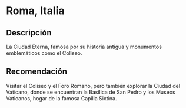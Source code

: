 # Roma, Italia
## Descripción  
La Ciudad Eterna, famosa por su historia antigua y monumentos emblemáticos como el Coliseo.
## Recomendación  
Visitar el Coliseo y el Foro Romano, pero también explorar la Ciudad del Vaticano, donde se encuentran la Basílica de San Pedro y los Museos Vaticanos, hogar de la famosa Capilla Sixtina.